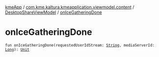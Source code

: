 [kmeApp](../../index.md) / [com.kme.kaltura.kmeapplication.viewmodel.content](../index.md) / [DesktopShareViewModel](index.md) / [onIceGatheringDone](./on-ice-gathering-done.md)

# onIceGatheringDone

`fun onIceGatheringDone(requestedUserIdStream: `[`String`](https://kotlinlang.org/api/latest/jvm/stdlib/kotlin/-string/index.html)`, mediaServerId: `[`Long`](https://kotlinlang.org/api/latest/jvm/stdlib/kotlin/-long/index.html)`): `[`Unit`](https://kotlinlang.org/api/latest/jvm/stdlib/kotlin/-unit/index.html)
